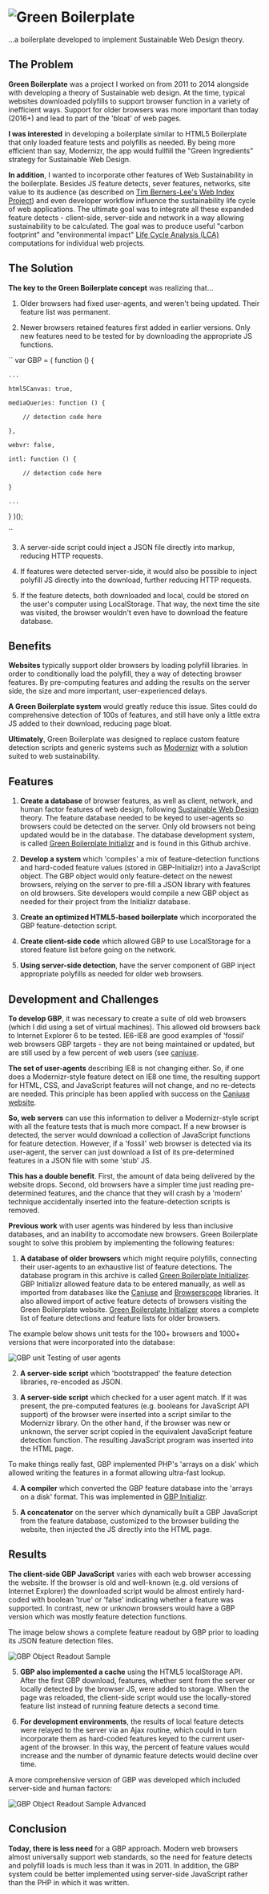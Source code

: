 # ![Green Boilerplate](doc/images/logo.png)

...a boilerplate developed to implement Sustainable Web Design theory.

## The Problem

**Green Boilerplate** was a project I worked on from 2011 to 2014 alongside with developing a theory of Sustainable web design. At the time, typical websites downloaded polyfills to support browser function in a variety of inefficient ways. Support for older browsers was more important than today (2016+) and lead to part of the 'bloat' of web pages. 

**I was interested** in developing a boilerplate similar to HTML5 Boilerplate that only loaded feature tests and polyfills as needed. By being more efficient than say, Modernizr, the app would fullfill the "Green Ingredients" strategy for Sustainable Web Design.

**In addition**, I wanted to incorporate other features of Web Sustainability in the boilerplate. Besides JS feature detects, sever features, networks, site value to its audience (as described on [Tim Berners-Lee's Web Index Project](http://thewebindex.org/)) and even developer workflow influence the sustainability life cycle of web applications. The ultimate goal was to integrate all these expanded feature detects - client-side, server-side and network in a way allowing sustainability to be calculated. The goal was to produce useful "carbon footprint" and "environmental impact" [Life Cycle Analysis (LCA)](https://en.wikipedia.org/wiki/Life-cycle_assessment) computations for individual web projects.

## The Solution

**The key to the Green Boilerplate concept** was realizing that...

1. Older browsers had fixed user-agents, and weren't being updated. Their feature list was permanent.

2. Newer browsers retained features first added in earlier versions. Only new features need to be tested for by downloading the appropriate JS functions.

``
var GBP = ( function () {

	...

	html5Canvas: true,

	mediaQueries: function () { 

		// detection code here

	},

	webvr: false,

	intl: function () {

		// detection code here

	}

	...


} )();

 ``

3. A server-side script could inject a JSON file directly into markup, reducing HTTP requests.

4. If features were detected server-side, it would also be possible to inject polyfill JS directly into the download, further reducing HTTP requests.

5. If the feature detects, both downloaded and local, could be stored on the user's computer using LocalStorage. That way, the next time the site was visited, the browser wouldn't even have to download the feature database.

## Benefits

**Websites** typically support older browsers by loading polyfill libraries. In order to conditionally load the polyfill, they a way of detecting browser features. By pre-computing features and adding the results on the server side, the size and more important, user-experienced delays.

**A Green Boilerplate system** would greatly reduce this issue. Sites could do comprehensive detection of 100s of features, and still have only a little extra JS added to their download, reducing page bloat.

**Ultimately**, Green Boilerplate was designed to replace custom feature detection scripts and generic systems such as [Modernizr](http://www.modernizr.com) with a solution suited to web sustainability.

## Features

1. **Create a database** of browser features, as well as client, network, and human factor features of web design, following [Sustainable Web Design](http://sustainablevirtualdesign.wordpress.com) theory. The feature database needed to be keyed to user-agents so browsers could be detected on the server. Only old browsers not being updated would be in the database. The database development system, is called [Green Boilerplate Initializr](http://github.com/pindiespace/green-boilerplate-initializr) and is found in this Github archive.

2. **Develop a system** which 'compiles' a mix of feature-detection functions and hard-coded feature values (stored in GBP-Initializr) into a JavaScript object. The GBP object would only feature-detect on the newest browsers, relying on the server to pre-fill a JSON library with features on old browsers. Site developers would compile a new GBP object as needed for their project from the Initializr database.

3. **Create an optimized HTML5-based boilerplate** which incorporated the GBP feature-detection script.

4. **Create client-side code** which allowed GBP to use LocalStorage for a stored feature list before going on the network.

4. **Using server-side detection**, have the server component of GBP inject appropriate polyfills as needed for older web browsers.

## Development and Challenges

**To develop GBP**, it was necessary to create a suite of old web browsers (which I did using a set of virtual machines). This allowed old browsers back to Internet Explorer 6 to be tested. IE6-IE8 are good examples of 'fossil' web browsers GBP targets - they are not being maintained or updated, but are still used by a few percent of web users (see [caniuse](http://caniuse.com). 

**The set of user-agents** describing IE8 is not changing either. So, if one does a Modernizr-style feature detect on IE8 one time, the resulting support for HTML, CSS, and JavaScript features will not change, and no re-detects are needed. This principle has been applied with success on the [Caniuse website](http://caniuse.com).

**So, web servers** can use this information to deliver a Modernizr-style script with all the feature tests that is much more compact. If a new browser is detected, the server would download a collection of JavaScript functions for feature detection. However, if a 'fossil' web browser is detected via its user-agent, the server can just download a list of its pre-determined features in a JSON file with some 'stub' JS. 

**This has a double benefit**. First, the amount of data being delivered by the website drops. Second, old browsers have a simpler time just reading pre-determined features, and the chance that they will crash by a 'modern' technique accidentally inserted into the feature-detection scripts is removed.

**Previous work** with user agents was hindered by less than inclusive databases, and an inability to accomodate new browsers. Green Boilerplate sought to solve this problem by implementing the following features:

1. **A database of older browsers** which might require polyfills, connecting their user-agents to an exhaustive list of feature detections. The database program in this archive is called [Green Boilerplate Initializer](http://github.com/pindiespace/green-boilerplate-initializr). GBP Initializr allowed feature data to be entered manually, as well as imported from databases like the [Caniuse](http://caniuse.com) and [Browserscope](http://browserscope.com) libraries. It also allowed import of active feature detects of browsers visiting the Green Boilerplate website. [Green Boilerplate Initializer](http://github.com/pindiespace/green-boilerplate-initializr) stores a complete list of feature detections and feature lists for older browsers.

The example below shows unit tests for the 100+ browsers and 1000+ versions that were incorporated into the database:

![GBP unit Testing of user agents](doc/images/gbp_unit_tests.png)

2. **A server-side script** which 'bootstrapped' the feature detection libraries, re-encoded as JSON. 

3. **A server-side script** which checked for a user agent match. If it was present, the pre-computed features (e.g. booleans for JavaScript API support) of the browser were inserted into a script similar to the Modernizr library. On the other hand, if the browser was new or unknown, the server script copied in the equivalent JavaScript feature detection function. The resulting JavaScript program was inserted into the HTML page.

To make things really fast, GBP implemented PHP's 'arrays on a disk' which allowed writing the features in a format allowing ultra-fast lookup.

4. **A compiler** which converted the GBP feature database into the 'arrays on a disk' format. This was implemented in [GBP Initializr](http://github.com/pindiespace/green-boilerplate-initializr).

5. **A concatenator** on the server which dynamically built a GBP JavaScript from the feature database, customized to the browser building the website, then injected the JS directly into the HTML page.

## Results

**The client-side GBP JavaScript** varies with each web browser accessing the website. If the browser is old and well-known (e.g. old versions of Internet Explorer) the downloaded script would be almost entirely hard-coded with boolean 'true' or 'false' indicating whether a feature was supported. In contrast, new or unknown browsers would have a GBP version which was mostly feature detection functions. 

The image below shows a complete feature readout by GBP prior to loading its JSON feature detection files.

![GBP Object Readout Sample](doc/images/gbp_object_readout.png)

5. **GBP also implemented a cache** using the HTML5 localStorage API. After the first GBP download, features, whether sent from the server or locally detected by the browser JS, were added to storage. When the page was reloaded, the client-side script would use the locally-stored feature list instead of running feature detects a second time.

6. **For development environments**, the results of local feature detects were relayed to the server via an Ajax routine, which could in turn incorporate them as hard-coded features keyed to the current user-agent of the browser. In this way, the percent of feature values would increase and the number of dynamic feature detects would decline over time.
 
A more comprehensive version of GBP was developed which included server-side and human factors:

![GBP Object Readout Sample Advanced](doc/images/gbp_object_readout_advanced.png)

## Conclusion

**Today, there is less need** for a GBP approach. Modern web browsers almost universally support web standards, so the need for feature detects and polyfill loads is much less than it was in 2011. In addition, the GBP system could be better implemented using server-side JavaScript rather than the PHP in which it was written.
